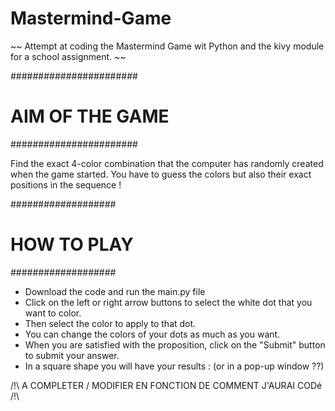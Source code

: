 # Mastermind-Game
~~ Attempt at coding the Mastermind Game wit Python and the kivy module for a school assignment. ~~

#######################
#   AIM OF THE GAME   #
#######################

Find the exact 4-color combination that the computer has randomly created when the game started.
You have to guess the colors but also their exact positions in the sequence !


###################
#   HOW TO PLAY   #
###################

- Download the code and run the main.py file
- Click on the left or right arrow buttons to select the white dot that you want to color.
- Then select the color to apply to that dot.
- You can change the colors of your dots as much as you want.
- When you are satisfied with the proposition, click on the "Submit" button to submit your answer.
- In a square shape you will have your results : (or in a pop-up window ??)

/!\ A COMPLETER / MODIFIER EN FONCTION DE COMMENT J'AURAI CODé /!\
